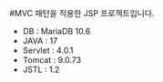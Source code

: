 #MVC 패턴을 적용한 JSP 프로젝트입니다.
- DB : MariaDB 10.6
- JAVA : 17
- Servlet : 4.0.1
- Tomcat : 9.0.73
- JSTL : 1.2